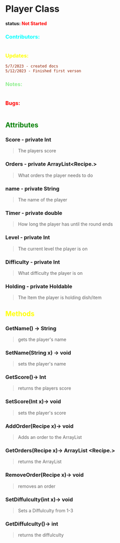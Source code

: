 # Player Class 
#### status: <span style="color:red;">Not Started</span>
### <span style="color:cyan;">Contributors:</span>
<!--put your names here between the ``` if you worked on it, and put what you did-->
```diff

```
### <span style="color:yellow;">Updates:</span>
```diff
5/7/2023 - created docs
5/12/2023 - Finished first verson
```
### <span style="color:lightgreen;">Notes:</span>
```diff
```
### <span style="color:red;">Bugs:</span>
```diff
```
## <span style="color:green;">Attributes</span>

### **Score** - private Int
>The players score

### **Orders** - private ArrayList<Recipe.>
>What orders the player needs to do

### **name** - private String
>The name of the player


### **Timer** - private double
>How long the player has until the round ends

### **Level** - private Int
>The current level the player is on

### **Difficulty** - private Int
>What difficulty the player is on

### **Holding** - private Holdable
>The Item the player is holding dish/item


## <span style="color:yellow;">Methods</span>

### **GetName()** -> String
> gets the player's name

### **SetName(String x)** -> void
> sets the player's name

### **GetScore()**-> Int
>returns the players score

### **SetScore(Int x)**-> void
>sets the player's score

### **AddOrder(Recipe x)**-> void
>Adds an order to the ArrayList

### **GetOrders(Recipe x)**-> ArrayList <Recipe.>
>returns the ArrayList

### **RemoveOrder(Recipe x)**-> void
> removes an order 

### **SetDiffulculty(int x)**-> void
> Sets a Diffulculty from 1-3

### **GetDiffulculty()**-> int
> returns the diffulculty






